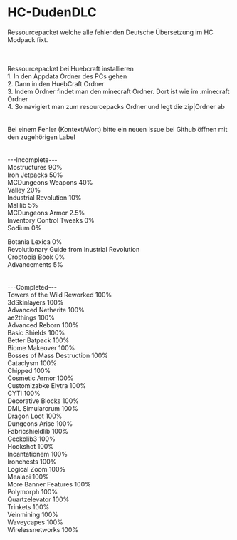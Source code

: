 # HC-DudenDLC
Ressourcepacket welche alle fehlenden Deutsche Übersetzung im HC Modpack fixt.

<br />
<br />
Ressourcepacket bei Huebcraft installieren <br />
1. In den Appdata Ordner des PCs gehen <br />
2. Dann in den HuebCraft Ordner <br />
3. Indem Ordner findet man den minecraft Ordner. Dort ist wie im .minecraft Ordner <br />
4. So navigiert man zum resourcepacks Ordner und legt die zip|Ordner ab <br />

<br />
<br />
Bei einem Fehler (Kontext/Wort) bitte ein neuen Issue bei Github öffnen mit den zugehörigen Label <br />

<br />
<br />
---Incomplete--- <br />
Mostructures 90% <br />
Iron Jetpacks 50% <br />
MCDungeons Weapons 40% <br />
Valley 20% <br />
Industrial Revolution 10% <br />
Malilib 5% <br />
MCDungeons Armor 2.5% <br />
Inventory Control Tweaks 0% <br />
Sodium 0% <br />

Botania Lexica 0%  <br />
Revolutionary Guide from Inustrial Revolution <br />
Croptopia Book 0% <br />
Advancements 5% <br />
<br />
<br />
---Completed--- <br />
Towers of the Wild Reworked 100% <br />
3dSkinlayers 100% <br />
Advanced Netherite 100% <br />
ae2things 100% <br />
Advanced Reborn 100% <br />
Basic Shields 100% <br />
Better Batpack 100% <br />
Biome Makeover 100% <br />
Bosses of Mass Destruction 100% <br />
Cataclysm 100% <br />
Chipped 100% <br />
Cosmetic Armor 100% <br />
Customizabke Elytra 100% <br />
CYTI 100% <br />
Decorative Blocks 100% <br />
DML Simularcrum 100% <br />
Dragon Loot 100% <br />
Dungeons Arise 100% <br />
Fabricshieldlib 100% <br />
Geckolib3 100% <br />
Hookshot 100% <br />
Incantationem 100% <br />
Ironchests 100% <br />
Logical Zoom 100% <br />
Mealapi 100% <br />
More Banner Features 100% <br />
Polymorph 100% <br />
Quartzelevator 100% <br />
Trinkets 100% <br />
Veinmining 100% <br />
Waveycapes 100% <br />
Wirelessnetworks 100% <br />
